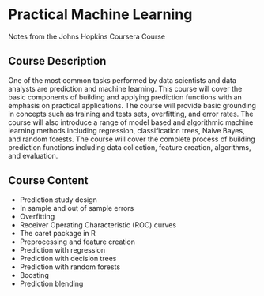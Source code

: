 # Practical Machine Learning
Notes from the Johns Hopkins Coursera Course


## Course Description
One of the most common tasks performed by data scientists and data analysts are prediction and machine learning. This course will cover the basic components of building and applying prediction functions with an emphasis on practical applications. The course will provide basic grounding in concepts such as training and tests sets, overfitting, and error rates. The course will also introduce a range of model based and algorithmic machine learning methods including regression, classification trees, Naive Bayes, and random forests. The course will cover the complete process of building prediction functions including data collection, feature creation, algorithms, and evaluation.

## Course Content
* Prediction study design
* In sample and out of sample errors
* Overfitting
* Receiver Operating Characteristic (ROC) curves
* The caret package in R
* Preprocessing and feature creation
* Prediction with regression
* Prediction with decision trees
* Prediction with random forests
* Boosting
* Prediction blending

